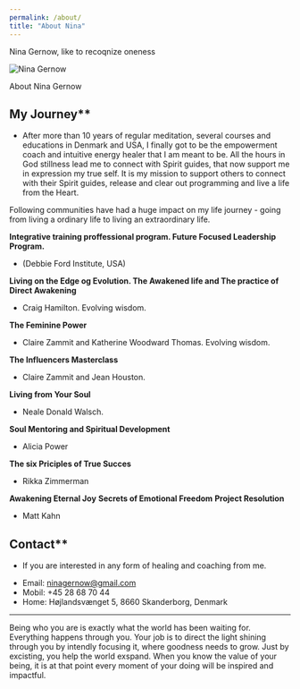 ```yaml
---
permalink: /about/
title: "About Nina"
---
```


Nina Gernow, like to recoqnize oneness

![Nina Gernow](/assets/images/nina-gernow-photo-small01.jpg) 

About Nina Gernow

## My Journey**

- After more than 10 years of regular meditation, several courses and educations in Denmark and USA, I finally got to be the empowerment coach and intuitive energy healer that I am meant to be. All the hours in God stillness lead me to connect with Spirit guides, that now support me in expression my true self. It is my mission to support others to connect with their Spirit guides, release and clear out programming and live a life from the Heart.

Following communities have had a huge impact on my life journey - going from living a ordinary life to living an extraordinary life. 

**Integrative training proffessional program. Future Focused Leadership Program.**

 - (Debbie Ford Institute, USA)

**Living on the Edge og Evolution. The Awakened life and The practice of Direct Awakening**

 -  Craig Hamilton. Evolving wisdom.

**The Feminine Power**

 -  Claire Zammit and Katherine Woodward Thomas. Evolving wisdom.
 
 **The Influencers Masterclass**
 
  -  Claire Zammit and Jean Houston.

**Living from Your Soul**

 -  Neale Donald Walsch.

**Soul Mentoring and Spiritual Development**

 -  Alicia Power

**The six Priciples of True Succes**

 -  Rikka Zimmerman


**Awakening Eternal Joy**
**Secrets of Emotional Freedom**
**Project Resolution**

 - Matt Kahn

## Contact**

 - If you are interested in any form of healing and coaching from me. 
* Email: ninagernow@gmail.com
* Mobil: +45 28 68 70 44
* Home: Højlandsvænget 5, 8660 Skanderborg, Denmark


---

Being who you are is exactly what the world has been waiting for. Everything happens through you. Your job is to direct the light shining through you by intendly focusing it, where goodness needs to grow. Just by excisting, you help the world exspand. When you know the value of your being, it is at that point every moment of your doing will be inspired and impactful.








